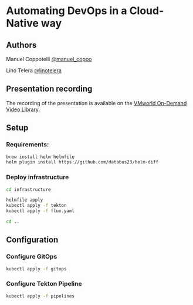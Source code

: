 Automating DevOps in a Cloud-Native way
=======================================

## Authors

Manuel Coppotelli [@manuel_coppo](https://twitter.com/manuel_coppo)

Lino Telera [@linotelera](https://twitter.com/linotelera)

## Presentation recording

The recording of the presentation is available on the [VMworld On-Demand Video Library](https://www.vmware.com/vmworld/en/video-library/video-landing.html?sessionid=1620811753703001Iuro).


## Setup

### Requirements:

```sh
brew install helm helmfile
helm plugin install https://github.com/databus23/helm-diff
```

### Deploy infrastructure

```sh
cd infrastructure

helmfile apply
kubectl apply -f tekton
kubectl apply -f flux.yaml

cd ..
```


## Configuration

### Configure GitOps

```sh
kubectl apply -f gitops
```


### Configure Tekton Pipeline

```sh
kubectl apply -f pipelines
```
